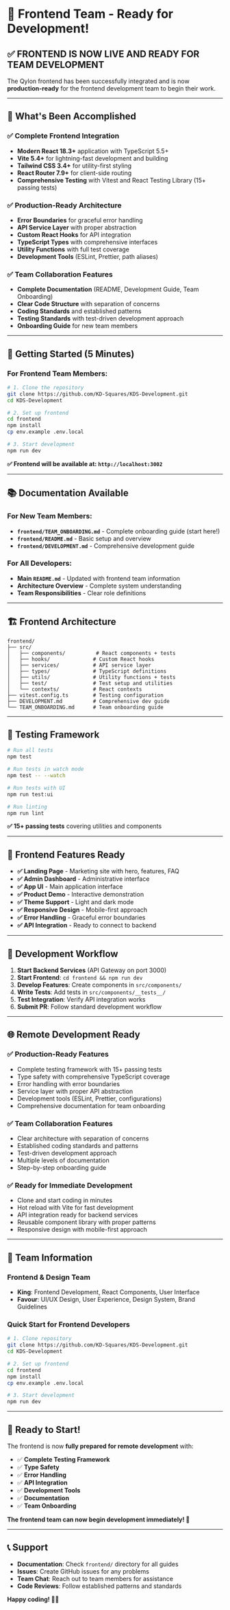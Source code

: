 # 🚀 Frontend Team - Ready for Development!

## ✅ **FRONTEND IS NOW LIVE AND READY FOR TEAM DEVELOPMENT**

The Qylon frontend has been successfully integrated and is now **production-ready** for the frontend development team to begin their work.

---

## 🎯 **What's Been Accomplished**

### ✅ **Complete Frontend Integration**

- **Modern React 18.3+** application with TypeScript 5.5+
- **Vite 5.4+** for lightning-fast development and building
- **Tailwind CSS 3.4+** for utility-first styling
- **React Router 7.9+** for client-side routing
- **Comprehensive Testing** with Vitest and React Testing Library (15+ passing tests)

### ✅ **Production-Ready Architecture**

- **Error Boundaries** for graceful error handling
- **API Service Layer** with proper abstraction
- **Custom React Hooks** for API integration
- **TypeScript Types** with comprehensive interfaces
- **Utility Functions** with full test coverage
- **Development Tools** (ESLint, Prettier, path aliases)

### ✅ **Team Collaboration Features**

- **Complete Documentation** (README, Development Guide, Team Onboarding)
- **Clear Code Structure** with separation of concerns
- **Coding Standards** and established patterns
- **Testing Standards** with test-driven development approach
- **Onboarding Guide** for new team members

---

## 🚀 **Getting Started (5 Minutes)**

### **For Frontend Team Members:**

```bash
# 1. Clone the repository
git clone https://github.com/KD-Squares/KDS-Development.git
cd KDS-Development

# 2. Set up frontend
cd frontend
npm install
cp env.example .env.local

# 3. Start development
npm run dev
```

**✅ Frontend will be available at: `http://localhost:3002`**

---

## 📚 **Documentation Available**

### **For New Team Members:**

- **`frontend/TEAM_ONBOARDING.md`** - Complete onboarding guide (start here!)
- **`frontend/README.md`** - Basic setup and overview
- **`frontend/DEVELOPMENT.md`** - Comprehensive development guide

### **For All Developers:**

- **Main `README.md`** - Updated with frontend team information
- **Architecture Overview** - Complete system understanding
- **Team Responsibilities** - Clear role definitions

---

## 🏗️ **Frontend Architecture**

```
frontend/
├── src/
│   ├── components/          # React components + tests
│   ├── hooks/              # Custom React hooks
│   ├── services/           # API service layer
│   ├── types/              # TypeScript definitions
│   ├── utils/              # Utility functions + tests
│   ├── test/               # Test setup and utilities
│   └── contexts/           # React contexts
├── vitest.config.ts        # Testing configuration
├── DEVELOPMENT.md          # Comprehensive dev guide
└── TEAM_ONBOARDING.md      # Team onboarding guide
```

---

## 🧪 **Testing Framework**

```bash
# Run all tests
npm test

# Run tests in watch mode
npm test -- --watch

# Run tests with UI
npm run test:ui

# Run linting
npm run lint
```

**✅ 15+ passing tests** covering utilities and components

---

## 🎨 **Frontend Features Ready**

- **✅ Landing Page** - Marketing site with hero, features, FAQ
- **✅ Admin Dashboard** - Administrative interface
- **✅ App UI** - Main application interface
- **✅ Product Demo** - Interactive demonstration
- **✅ Theme Support** - Light and dark mode
- **✅ Responsive Design** - Mobile-first approach
- **✅ Error Handling** - Graceful error boundaries
- **✅ API Integration** - Ready to connect to backend

---

## 🔧 **Development Workflow**

1. **Start Backend Services** (API Gateway on port 3000)
2. **Start Frontend**: `cd frontend && npm run dev`
3. **Develop Features**: Create components in `src/components/`
4. **Write Tests**: Add tests in `src/components/__tests__/`
5. **Test Integration**: Verify API integration works
6. **Submit PR**: Follow standard development workflow

---

## 🌐 **Remote Development Ready**

### ✅ **Production-Ready Features**

- Complete testing framework with 15+ passing tests
- Type safety with comprehensive TypeScript coverage
- Error handling with error boundaries
- Service layer with proper API abstraction
- Development tools (ESLint, Prettier, configurations)
- Comprehensive documentation for team onboarding

### ✅ **Team Collaboration Features**

- Clear architecture with separation of concerns
- Established coding standards and patterns
- Test-driven development approach
- Multiple levels of documentation
- Step-by-step onboarding guide

### ✅ **Ready for Immediate Development**

- Clone and start coding in minutes
- Hot reload with Vite for fast development
- API integration ready for backend services
- Reusable component library with proper patterns
- Responsive design with mobile-first approach

---

## 👥 **Team Information**

### **Frontend & Design Team**

- **King**: Frontend Development, React Components, User Interface
- **Favour**: UI/UX Design, User Experience, Design System, Brand Guidelines

### **Quick Start for Frontend Developers**

```bash
# 1. Clone repository
git clone https://github.com/KD-Squares/KDS-Development.git
cd KDS-Development

# 2. Set up frontend
cd frontend
npm install
cp env.example .env.local

# 3. Start development
npm run dev
```

---

## 🎉 **Ready to Start!**

The frontend is now **fully prepared for remote development** with:

- ✅ **Complete Testing Framework**
- ✅ **Type Safety**
- ✅ **Error Handling**
- ✅ **API Integration**
- ✅ **Development Tools**
- ✅ **Documentation**
- ✅ **Team Onboarding**

**The frontend team can now begin development immediately! 🚀**

---

## 📞 **Support**

- **Documentation**: Check `frontend/` directory for all guides
- **Issues**: Create GitHub issues for any problems
- **Team Chat**: Reach out to team members for assistance
- **Code Reviews**: Follow established patterns and standards

**Happy coding! 🎨✨**
